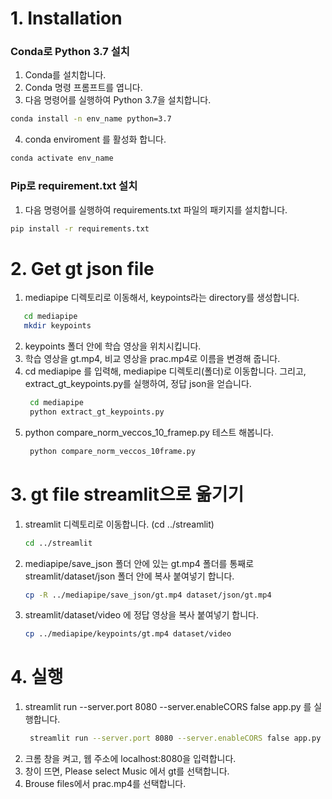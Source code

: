 # 1. Installation

### Conda로 Python 3.7 설치

1. Conda를 설치합니다.
2. Conda 명령 프롬프트를 엽니다.
3. 다음 명령어를 실행하여 Python 3.7을 설치합니다.

```bash
conda install -n env_name python=3.7
```
4. conda enviroment 를 활성화 합니다.
```bash
conda activate env_name
```
### Pip로 requirement.txt 설치

1. 다음 명령어를 실행하여 requirements.txt 파일의 패키지를 설치합니다.

```bash
pip install -r requirements.txt
```

# 2. Get gt json file

1. mediapipe 디렉토리로 이동해서, keypoints라는 directory를 생성합니다.
```bash
   cd mediapipe
   mkdir keypoints
```
2. keypoints 폴더 안에 학습 영상을 위치시킵니다.
3. 학습 영상을 gt.mp4, 비교 영상을 prac.mp4로 이름을 변경해 줍니다.
4. cd mediapipe 를 입력해, mediapipe 디렉토리(폴더)로 이동합니다. 그리고, extract_gt_keypoints.py를 실행하여, 정답 json을 얻습니다.
   ```bash
    cd mediapipe
    python extract_gt_keypoints.py
   ```
5. python compare_norm_veccos_10_framep.py 테스트 해봅니다.
   ```bash
    python compare_norm_veccos_10frame.py
   ```

# 3. gt file streamlit으로 옮기기

1. streamlit 디렉토리로 이동합니다. (cd ../streamlit)
   ```bash
   cd ../streamlit
   ```
2. mediapipe/save_json 폴더 안에 있는 gt.mp4 폴더를 
    통째로 streamlit/dataset/json 폴더 안에 복사 붙여넣기 합니다.
    ```bash
    cp -R ../mediapipe/save_json/gt.mp4 dataset/json/gt.mp4
    ```
3. streamlit/dataset/video 에 정답 영상을 복사 붙여넣기 합니다.
   ```bash
   cp ../mediapipe/keypoints/gt.mp4 dataset/video
   ```

# 4. 실행

1. streamlit run --server.port 8080 --server.enableCORS false app.py 를 실행합니다.
   ```bash
    streamlit run --server.port 8080 --server.enableCORS false app.py
   ```
2. 크롬 창을 켜고, 웹 주소에 localhost:8080을 입력합니다.
3. 창이 뜨면, Please select Music 에서 gt를 선택합니다.  
4. Brouse files에서 prac.mp4를 선택합니다. 




